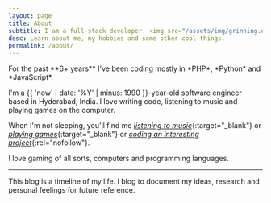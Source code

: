 ```yaml
---
layout: page
title: About
subtitle: I am a full-stack developer. <img src="/assets/img/grinning.emoji.svg" class="emoji" />
desc: Learn about me, my hobbies and some other cool things.
permalink: /about/
---
```


<div class="pretty-links">

<div class="lead lead-about">For the past **6+ years** I've been coding mostly in *PHP*, *Python* and *JavaScript*.
</div>

I'm a {{ 'now' | date: '%Y' | minus: 1990 }}-year-old software engineer based in Hyderabad, India. I love writing code, listening to music and playing games on the computer.

When I'm not sleeping, you'll find me [*listening to music*](https://last.fm/user/thephpguy){:target="_blank"} or [*playing games*](https://steamcommunity.com/id/cybercriminal){:target="_blank"} or [*coding an interesting project*](/projects){:rel="nofollow"}.

I love gaming of all sorts, computers and programming languages.

---

This blog is a timeline of my life. I blog to document my ideas, research and personal feelings for future reference.
</div>
